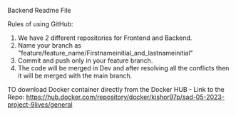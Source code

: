 Backend Readme File

Rules of using GitHub:

1. We have 2 different repositories for Frontend and Backend.
2. Name your branch as "feature/feature_name/Firstnameinitial_and_lastnameinitial"
3. Commit and push only in your feature branch.
4. The code will be merged in Dev and after resolving all the conflicts then it will be merged with the main branch.


TO download Docker container directly from the Docker HUB -
Link to the Repo: https://hub.docker.com/repository/docker/kishor97p/sad-05-2023-project-9lives/general